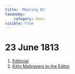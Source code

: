 ```yaml
---
title: 'Meeting 65'
taxonomy:
    category: docs
visible: true
---
```


# 23 June 1813

1. [Editorial](editorial)
2. [Kitty Maltravers to the Editor](kitty)
